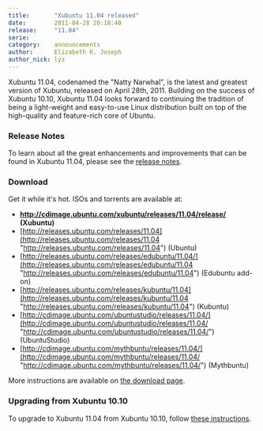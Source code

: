 ```yaml
---
title:       "Xubuntu 11.04 released"
date:        2011-04-28 20:18:40
release:     "11.04"
serie:       
category:    announcements
author:      Elizabeth K. Joseph
author_nick: lyz
---
```


Xubuntu 11.04, codenamed the "Natty Narwhal", is the latest and greatest version of Xubuntu, released on April 28th, 2011. Building on the success of Xubuntu 10.10, Xubuntu 11.04 looks forward to continuing the tradition of being a light-weight and easy-to-use Linux distribution built on top of the high-quality and feature-rich core of Ubuntu.

### Release Notes

To learn about all the great enhancements and improvements that can be found in Xubuntu 11.04, please see the [release notes](https://wiki.ubuntu.com/NattyNarwhal/ReleaseNotes#Xubuntu).

### Download

Get it while it's hot. ISOs and torrents are available at:

- **<http://cdimage.ubuntu.com/xubuntu/releases/11.04/release/> (Xubuntu)**
- [http://releases.ubuntu.com/releases/11.04](http://releases.ubuntu.com/releases/11.04 "http://releases.ubuntu.com/releases/11.04") (Ubuntu)
- [http://releases.ubuntu.com/releases/edubuntu/11.04/](http://releases.ubuntu.com/releases/edubuntu/11.04 "http://releases.ubuntu.com/releases/edubuntu/11.04") (Edubuntu add-on)
- [http://releases.ubuntu.com/releases/kubuntu/11.04](http://releases.ubuntu.com/releases/kubuntu/11.04 "http://releases.ubuntu.com/releases/kubuntu/11.04") (Kubuntu)
- [http://cdimage.ubuntu.com/ubuntustudio/releases/11.04/](http://cdimage.ubuntu.com/ubuntustudio/releases/11.04/ "http://cdimage.ubuntu.com/ubuntustudio/releases/11.04/") (UbuntuStudio)
- [http://cdimage.ubuntu.com/mythbuntu/releases/11.04/](http://cdimage.ubuntu.com/mythbuntu/releases/11.04/ "http://cdimage.ubuntu.com/mythbuntu/releases/11.04/") (Mythbuntu)

More instructions are available on [the download page](/get).

### Upgrading from Xubuntu 10.10

To upgrade to Xubuntu 11.04 from Xubuntu 10.10, follow [these instructions](https://help.ubuntu.com/community/NattyUpgrades).
